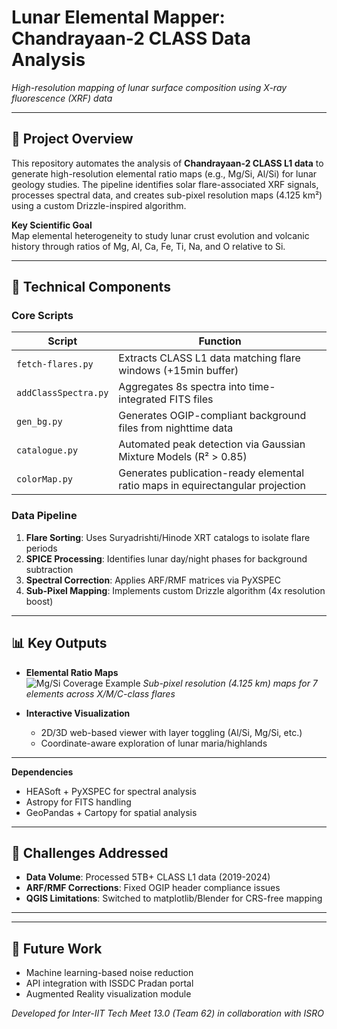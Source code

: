 # Lunar Elemental Mapper: Chandrayaan-2 CLASS Data Analysis  
*High-resolution mapping of lunar surface composition using X-ray fluorescence (XRF) data*

---

## 🚀 Project Overview  
This repository automates the analysis of **Chandrayaan-2 CLASS L1 data** to generate high-resolution elemental ratio maps (e.g., Mg/Si, Al/Si) for lunar geology studies. The pipeline identifies solar flare-associated XRF signals, processes spectral data, and creates sub-pixel resolution maps (4.125 km²) using a custom Drizzle-inspired algorithm.

**Key Scientific Goal**  
Map elemental heterogeneity to study lunar crust evolution and volcanic history through ratios of Mg, Al, Ca, Fe, Ti, Na, and O relative to Si.

---

## 🔧 Technical Components  
### Core Scripts  
| Script | Function |  
|--------|----------|  
| `fetch-flares.py` | Extracts CLASS L1 data matching flare windows (+15min buffer) |  
| `addClassSpectra.py` | Aggregates 8s spectra into time-integrated FITS files |  
| `gen_bg.py` | Generates OGIP-compliant background files from nighttime data |  
| `catalogue.py` | Automated peak detection via Gaussian Mixture Models (R² > 0.85) |  
| `colorMap.py` | Generates publication-ready elemental ratio maps in equirectangular projection |  

### Data Pipeline  
1. **Flare Sorting**: Uses Suryadrishti/Hinode XRT catalogs to isolate flare periods  
2. **SPICE Processing**: Identifies lunar day/night phases for background subtraction  
3. **Spectral Correction**: Applies ARF/RMF matrices via PyXSPEC  
4. **Sub-Pixel Mapping**: Implements custom Drizzle algorithm (4x resolution boost)  

---

## 📊 Key Outputs  
- **Elemental Ratio Maps**  
  ![Mg/Si Coverage Example](https://drive.google.com/uc?id=1tCE5y6DMkdBzSJCiCnDHJzPflYCuIkcm)
  *Sub-pixel resolution (4.125 km) maps for 7 elements across X/M/C-class flares*

- **Interactive Visualization**  
  - 2D/3D web-based viewer with layer toggling (Al/Si, Mg/Si, etc.)  
  - Coordinate-aware exploration of lunar maria/highlands  

---


**Dependencies**  
- HEASoft + PyXSPEC for spectral analysis  
- Astropy for FITS handling  
- GeoPandas + Cartopy for spatial analysis  

---

## 🧩 Challenges Addressed  
- **Data Volume**: Processed 5TB+ CLASS L1 data (2019-2024)  
- **ARF/RMF Corrections**: Fixed OGIP header compliance issues  
- **QGIS Limitations**: Switched to matplotlib/Blender for CRS-free mapping  

---


---

## 🔮 Future Work  
- Machine learning-based noise reduction  
- API integration with ISSDC Pradan portal  
- Augmented Reality visualization module  

*Developed for Inter-IIT Tech Meet 13.0 (Team 62) in collaboration with ISRO*

